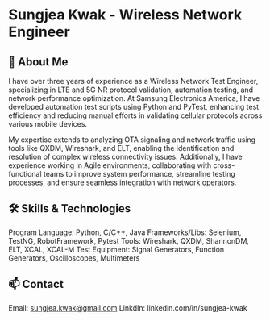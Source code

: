 # Sungjea Kwak - Wireless Network Engineer

## 🚀 About Me
I have over three years of experience as a Wireless Network Test Engineer, specializing in LTE and 5G NR protocol validation, automation testing, and network performance optimization. At Samsung Electronics America, I have developed automation test scripts using Python and PyTest, enhancing test efficiency and reducing manual efforts in validating cellular protocols across various mobile devices.

My expertise extends to analyzing OTA signaling and network traffic using tools like QXDM, Wireshark, and ELT, enabling the identification and resolution of complex wireless connectivity issues. Additionally, I have experience working in Agile environments, collaborating with cross-functional teams to improve system performance, streamline testing processes, and ensure seamless integration with network operators.

## 🛠️ Skills & Technologies
Program Language: Python, C/C++, Java
Frameworks/Libs: Selenium, TestNG, RobotFramework, Pytest
Tools: Wireshark, QXDM, ShannonDM, ELT, XCAL, XCAL-M
Test Equipment: Signal Generators, Function Generators, Oscilloscopes, Multimeters

## 📫 Contact
Email: sungjea.kwak@gmail.com
LinkdIn: linkedin.com/in/sungjea-kwak
